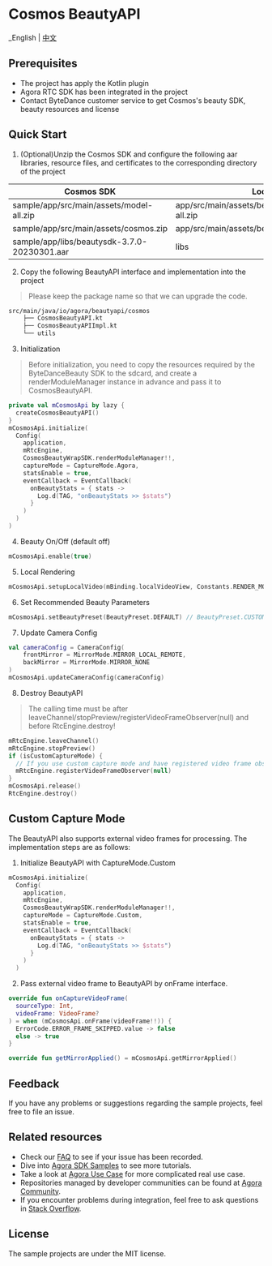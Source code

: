# Cosmos BeautyAPI

_English | [中文](README.zh.md)

## Prerequisites
- The project has apply the Kotlin plugin
- Agora RTC SDK has been integrated in the project
- Contact ByteDance customer service to get Cosmos's beauty SDK, beauty resources and license

## Quick Start
1. (Optional)Unzip the Cosmos SDK and configure the following aar libraries, resource files, and certificates to the corresponding directory of the project

| Cosmos SDK                                   | Location                                         |
|----------------------------------------------|--------------------------------------------------|
| sample/app/src/main/assets/model-all.zip     | app/src/main/assets/beauty_cosmos/model-all.zip  |
| sample/app/src/main/assets/cosmos.zip        | app/src/main/assets/beauty_cosmos/cosmos.zip     |
| sample/app/libs/beautysdk-3.7.0-20230301.aar | libs                                             |

2. Copy the following BeautyAPI interface and implementation into the project
> Please keep the package name so that we can upgrade the code.
```xml
src/main/java/io/agora/beautyapi/cosmos
    ├── CosmosBeautyAPI.kt
    ├── CosmosBeautyAPIImpl.kt
    └── utils
```

3. Initialization

> Before initialization, you need to copy the resources required by the ByteDanceBeauty SDK to the sdcard, and create a renderModuleManager instance in advance and pass it to CosmosBeautyAPI.

```kotlin
private val mCosmosApi by lazy {
  createCosmosBeautyAPI()
}
mCosmosApi.initialize(
  Config(
    application,
    mRtcEngine,
    CosmosBeautyWrapSDK.renderModuleManager!!,
    captureMode = CaptureMode.Agora,
    statsEnable = true,
    eventCallback = EventCallback(
      onBeautyStats = { stats ->
        Log.d(TAG, "onBeautyStats >> $stats")
      }
    )
  )
)
```

4. Beauty On/Off (default off)
```kotlin
mCosmosApi.enable(true)
```

5. Local Rendering
```kotlin
mCosmosApi.setupLocalVideo(mBinding.localVideoView, Constants.RENDER_MODE_FIT)
```

6. Set Recommended Beauty Parameters
```kotlin
mCosmosApi.setBeautyPreset(BeautyPreset.DEFAULT) // BeautyPreset.CUSTOM：Close Recommended Beauty
```

7. Update Camera Config
```kotlin
val cameraConfig = CameraConfig(
    frontMirror = MirrorMode.MIRROR_LOCAL_REMOTE,
    backMirror = MirrorMode.MIRROR_NONE
)
mCosmosApi.updateCameraConfig(cameraConfig)
```

8. Destroy BeautyAPI

> The calling time must be after leaveChannel/stopPreview/registerVideoFrameObserver(null) and before RtcEngine.destroy!

```kotlin
mRtcEngine.leaveChannel()
mRtcEngine.stopPreview()
if (isCustomCaptureMode) {
  // If you use custom capture mode and have registered video frame observer, register video frame observer to null here!
  mRtcEngine.registerVideoFrameObserver(null)
}
mCosmosApi.release()
RtcEngine.destroy()
```

## Custom Capture Mode
The BeautyAPI also supports external video frames for processing. The implementation steps are as follows:

1. Initialize BeautyAPI with CaptureMode.Custom
```kotlin
mCosmosApi.initialize(
  Config(
    application,
    mRtcEngine,
    CosmosBeautyWrapSDK.renderModuleManager!!,
    captureMode = CaptureMode.Custom,
    statsEnable = true,
    eventCallback = EventCallback(
      onBeautyStats = { stats ->
        Log.d(TAG, "onBeautyStats >> $stats")
      }
    )
  )
```
2. Pass external video frame to BeautyAPI by onFrame interface.
```kotlin
override fun onCaptureVideoFrame(
  sourceType: Int,
  videoFrame: VideoFrame?
) = when (mCosmosApi.onFrame(videoFrame!!)) {
  ErrorCode.ERROR_FRAME_SKIPPED.value -> false
  else -> true
}

override fun getMirrorApplied() = mCosmosApi.getMirrorApplied()
```

## Feedback

If you have any problems or suggestions regarding the sample projects, feel free to file an issue.

## Related resources

- Check our [FAQ](https://docs.agora.io/en/faq) to see if your issue has been recorded.
- Dive into [Agora SDK Samples](https://github.com/AgoraIO) to see more tutorials.
- Take a look at [Agora Use Case](https://github.com/AgoraIO-usecase) for more complicated real use
  case.
- Repositories managed by developer communities can be found
  at [Agora Community](https://github.com/AgoraIO-Community).
- If you encounter problems during integration, feel free to ask questions
  in [Stack Overflow](https://stackoverflow.com/questions/tagged/agora.io).

## License

The sample projects are under the MIT license.